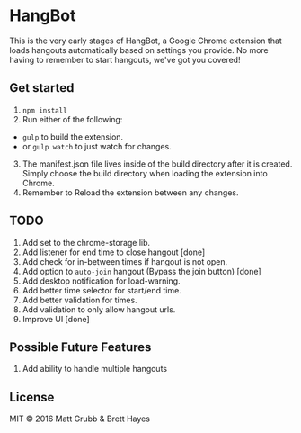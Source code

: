 # HangBot

This is the very early stages of HangBot, a Google Chrome extension that loads
hangouts automatically based on settings you provide. No more having to remember
to start hangouts, we've got you covered!

## Get started

1. `npm install`
2. Run either of the following:
  - `gulp` to build the extension.
  - or `gulp watch` to just watch for changes.

3. The manifest.json file lives inside of the build directory after it is
created. Simply choose the build directory when loading the extension into Chrome.
4. Remember to Reload the extension between any changes.


## TODO

1. Add set to the chrome-storage lib.
2. Add listener for end time to close hangout [done]
3. Add check for in-between times if hangout is not open.
4. Add option to `auto-join` hangout (Bypass the join button) [done]
5. Add desktop notification for load-warning.
6. Add better time selector for start/end time.
7. Add better validation for times.
8. Add validation to only allow hangout urls.
9. Improve UI [done]

## Possible Future Features

1. Add ability to handle multiple hangouts

## License

MIT &copy; 2016 Matt Grubb & Brett Hayes
